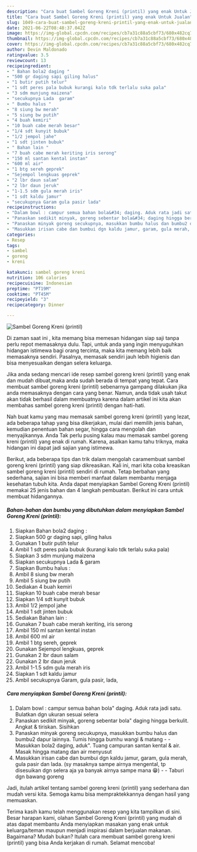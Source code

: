 ```yaml
---
description: "Cara buat Sambel Goreng Kreni (printil) yang enak Untuk Jualan"
title: "Cara buat Sambel Goreng Kreni (printil) yang enak Untuk Jualan"
slug: 1049-cara-buat-sambel-goreng-kreni-printil-yang-enak-untuk-jualan
date: 2021-06-22T08:48:37.042Z
image: https://img-global.cpcdn.com/recipes/cb7a31c88a5cbf73/680x482cq70/sambel-goreng-kreni-printil-foto-resep-utama.jpg
thumbnail: https://img-global.cpcdn.com/recipes/cb7a31c88a5cbf73/680x482cq70/sambel-goreng-kreni-printil-foto-resep-utama.jpg
cover: https://img-global.cpcdn.com/recipes/cb7a31c88a5cbf73/680x482cq70/sambel-goreng-kreni-printil-foto-resep-utama.jpg
author: Devin Maldonado
ratingvalue: 3.5
reviewcount: 13
recipeingredient:
- " Bahan bola2 daging "
- "500 gr daging sapi giling halus"
- "1 butir putih telur"
- "1 sdt peres pala bubuk kurangi kalo tdk terlalu suka pala"
- "3 sdm munjung maizena"
- "secukupnya Lada  garam"
- " Bumbu halus "
- "8 siung bw merah"
- "5 siung bw putih"
- "4 buah kemiri"
- "10 buah cabe merah besar"
- "1/4 sdt kunyit bubuk"
- "1/2 jempol jahe"
- "1 sdt jinten bubuk"
- " Bahan lain "
- "7 buah cabe merah keriting iris serong"
- "150 ml santan kental instan"
- "600 ml air"
- "1 btg sereh geprek"
- "Sejempol lengkuas geprek"
- "2 lbr daun salam"
- "2 lbr daun jeruk"
- "1-1.5 sdm gula merah iris"
- "1 sdt kaldu jamur"
- "secukupnya Garam gula pasir lada"
recipeinstructions:
- "Dalam bowl : campur semua bahan bola&#34; daging. Aduk rata jadi satu. Bulatkan dgn ukuran sesuai selera"
- "Panaskan sedikit minyak, goreng sebentar bola&#34; daging hingga berkulit. Angkat &amp; tiriskan. Sisihkan"
- "Panaskan minyak goreng secukupnya, masukkan bumbu halus dan bumbu2 dapur lainnya. Tumis hingga bumhu wangi &amp; matang  Masukkan bola2 daging, aduk&#34;. Tuang campuran santan kental &amp; air. Masak hingga matang dan air menyusut"
- "Masukkan irisan cabe dan bumbui dgn kaldu jamur, garam, gula merah, gula pasir dan lada. (sy masaknya sampe airnya mengental, tp disesuikan dgn selera aja ya banyak airnya sampe mana 😁)   Taburi dgn bawang goreng"
categories:
- Resep
tags:
- sambel
- goreng
- kreni

katakunci: sambel goreng kreni 
nutrition: 106 calories
recipecuisine: Indonesian
preptime: "PT19M"
cooktime: "PT45M"
recipeyield: "3"
recipecategory: Dinner

---
```



![Sambel Goreng Kreni (printil)](https://img-global.cpcdn.com/recipes/cb7a31c88a5cbf73/680x482cq70/sambel-goreng-kreni-printil-foto-resep-utama.jpg)

Di zaman  saat ini , kita memang bisa memesan hidangan siap saji tanpa perlu repot memasaknya dulu. Tapi, untuk anda yang ingin menyuguhkan hidangan istimewa bagi orang tercinta, maka kita memang lebih baik memasaknya sendiri. Pasalnya, memasak sendiri jauh lebih higienis dan bisa menyesuaikan dengan selera keluarga.

Jika anda sedang mencari ide resep sambel goreng kreni (printil) yang enak dan mudah dibuat,maka anda sudah berada di tempat yang tepat. Cara membuat sambel goreng kreni (printil)  sebenarnya gampang dilakukan jika anda memasaknya dengan cara yang benar. Namun, anda tidak usah takut akan tidak berhasil dalam membuatnya 
karena dalam artikel ini kita akan membahas sambel goreng kreni (printil) dengan hati-hati.  



Nah buat kamu yang mau memasak sambel goreng kreni (printil) yang lezat, ada beberapa tahap yang bisa dikerjakan, mulai dari memilih jenis bahan, kemudian penentuan bahan segar, hingga cara mengolah dan menyajikannya. Anda Tak perlu pusing kalau mau memasak sambel goreng kreni (printil) yang enak di rumah. Karena, asalkan kamu  tahu triknya, maka hidangan ini dapat jadi sajian yang istimewa.

Berikut, ada beberapa tips dan trik dalam mengolah caramembuat sambel goreng kreni (printil) yang siap dikreasikan. Kali ini, mari kita coba kreasikan sambel goreng kreni (printil) sendiri di rumah. Tetap berbahan yang sederhana, sajian ini bisa memberi manfaat dalam membantu menjaga kesehatan tubuh kita. Anda dapat menyiapkan Sambel Goreng Kreni (printil) memakai 25 jenis bahan dan 4 langkah pembuatan. Berikut ini cara untuk membuat hidangannya.

<!--inarticleads1-->

##### Bahan-bahan dan bumbu yang dibutuhkan dalam menyiapkan Sambel Goreng Kreni (printil):

1. Siapkan  Bahan bola2 daging :
1. Siapkan 500 gr daging sapi, giling halus
1. Gunakan 1 butir putih telur
1. Ambil 1 sdt peres pala bubuk (kurangi kalo tdk terlalu suka pala)
1. Siapkan 3 sdm munjung maizena
1. Siapkan secukupnya Lada &amp; garam
1. Siapkan  Bumbu halus :
1. Ambil 8 siung bw merah
1. Ambil 5 siung bw putih
1. Sediakan 4 buah kemiri
1. Siapkan 10 buah cabe merah besar
1. Siapkan 1/4 sdt kunyit bubuk
1. Ambil 1/2 jempol jahe
1. Ambil 1 sdt jinten bubuk
1. Sediakan  Bahan lain :
1. Gunakan 7 buah cabe merah keriting, iris serong
1. Ambil 150 ml santan kental instan
1. Ambil 600 ml air
1. Ambil 1 btg sereh, geprek
1. Gunakan Sejempol lengkuas, geprek
1. Gunakan 2 lbr daun salam
1. Gunakan 2 lbr daun jeruk
1. Ambil 1-1.5 sdm gula merah iris
1. Siapkan 1 sdt kaldu jamur
1. Ambil secukupnya Garam, gula pasir, lada,




<!--inarticleads2-->

##### Cara menyiapkan Sambel Goreng Kreni (printil):

1. Dalam bowl : campur semua bahan bola&#34; daging. Aduk rata jadi satu. Bulatkan dgn ukuran sesuai selera
1. Panaskan sedikit minyak, goreng sebentar bola&#34; daging hingga berkulit. Angkat &amp; tiriskan. Sisihkan
1. Panaskan minyak goreng secukupnya, masukkan bumbu halus dan bumbu2 dapur lainnya. Tumis hingga bumhu wangi &amp; matang -  - Masukkan bola2 daging, aduk&#34;. Tuang campuran santan kental &amp; air. Masak hingga matang dan air menyusut
1. Masukkan irisan cabe dan bumbui dgn kaldu jamur, garam, gula merah, gula pasir dan lada. (sy masaknya sampe airnya mengental, tp disesuikan dgn selera aja ya banyak airnya sampe mana 😁)  -  - Taburi dgn bawang goreng




Jadi, itulah artikel tentang  sambel goreng kreni (printil)  yang sederhana dan mudah versi kita. Semoga kamu bisa mempraktekkannya dengan hasil yang memuaskan. 

Terima kasih kamu telah menggunakan resep yang kita tampilkan di sini. Besar harapan kami, olahan  Sambel Goreng Kreni (printil) yang mudah di atas dapat membantu Anda menyiapkan masakan yang enak untuk keluarga/teman maupun menjadi inspirasi dalam berjualan makanan. Bagaimana? Mudah bukan? Itulah cara membuat sambel goreng kreni (printil) yang bisa Anda kerjakan di rumah. Selamat mencoba!

